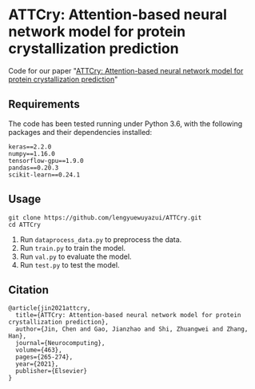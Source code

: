 # ATTCry: Attention-based neural network model for protein crystallization prediction

Code for our paper "[ATTCry: Attention-based neural network model for protein crystallization prediction](https://www.sciencedirect.com/science/article/abs/pii/S0925231221012133)"

## Requirements

The code has been tested running under Python 3.6, with the following packages and their dependencies installed:
```
keras==2.2.0
numpy==1.16.0
tensorflow-gpu==1.9.0
pandas==0.20.3
scikit-learn==0.24.1
```

## Usage

```
git clone https://github.com/lengyuewuyazui/ATTCry.git
cd ATTCry
```

1. Run `dataprocess_data.py` to preprocess the data.
2. Run `train.py` to train the model.
3. Run `val.py` to evaluate the model.
4. Run `test.py` to test the model.

## Citation

```
@article{jin2021attcry,
  title={ATTCry: Attention-based neural network model for protein crystallization prediction},
  author={Jin, Chen and Gao, Jianzhao and Shi, Zhuangwei and Zhang, Han},
  journal={Neurocomputing},
  volume={463},
  pages={265-274},
  year={2021},
  publisher={Elsevier}
}
```
